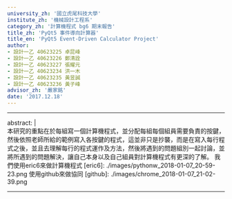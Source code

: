 ```yaml
---
university_zh: '國立虎尾科技大學'
institute_zh: '機械設計工程系'
category_zh: '計算機程式 bg6 期末報告'
title_zh: 'PyQt5 事件導向計算器'
title_en: 'PyQt5 Event-Driven Calculator Project'
author:
- 設計一乙 40623225 卓昆峰
- 設計一乙 40623226 鄭清詮
- 設計一乙 40623227 張耀元
- 設計一乙 40623234 洪一木
- 設計一乙 40623235 黃昱誠
- 設計一乙 40623236 黃子峰
advisor_zh: '嚴家銘'
date: '2017.12.18'
---
```


---
abstract: |    
    本研究的重點在於每組寫一個計算機程式，並分配每組每個組員需要負責的按鍵，然後依照老師所給的範例寫入各按鍵的程式，這並非只是抄襲，而是在寫入每行程式之後，並且去理解每行的程式運作及方法，然後將遇到的問題組別一起討論，並將所遇到的問題解決，讓自己本身以及自己組員對計算機程式有更深的了解。
    我們使用eric6來做計算機程式
    [eric6]: ./images/pythonw_2018-01-07_20-59-23.png
    使用github來做協同
    [github]: ./images/chrome_2018-01-07_21-02-39.png
    
---


